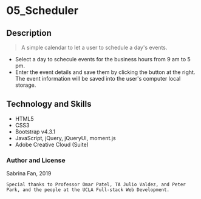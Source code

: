 # 05_Scheduler

## Description

>A simple calendar to let a user to schedule a day's events. 
* Select a day to schecule events for the business hours from 9 am to 5 pm.
* Enter the event details and save them by clicking the button at the right. The event information will be saved into the user's computer local storage.

## Technology and Skills

* HTML5
* CSS3
* Bootstrap v4.3.1
* JavaScript, jQuery, jQueryUI, moment.js
* Adobe Creative Cloud (Suite)

### Author and License
Sabrina Fan, 2019

    Special thanks to Professor Omar Patel, TA Julio Valdez, and Peter Park, and the people at the UCLA Full-stack Web Development.